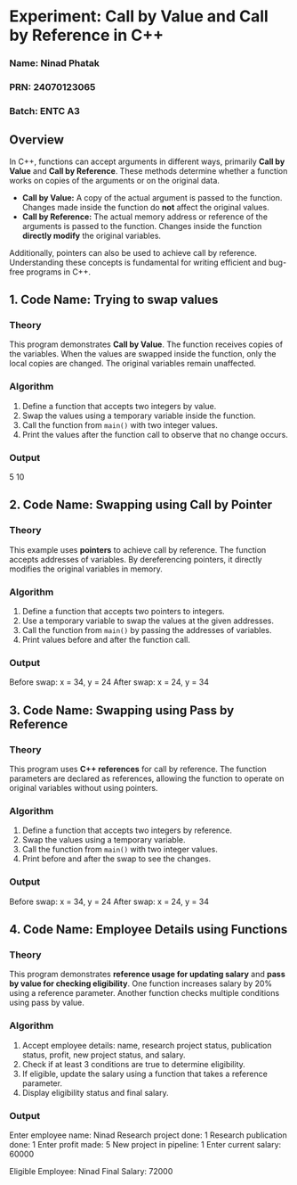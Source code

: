 # **Experiment: Call by Value and Call by Reference in C++**

### **Name:** Ninad Phatak  
### **PRN:** 24070123065  
### **Batch:** ENTC A3  

## **Overview**
In C++, functions can accept arguments in different ways, primarily **Call by Value** and **Call by Reference**. These methods determine whether a function works on copies of the arguments or on the original data.

- **Call by Value:** A copy of the actual argument is passed to the function. Changes made inside the function do **not** affect the original values.
- **Call by Reference:** The actual memory address or reference of the arguments is passed to the function. Changes inside the function **directly modify** the original variables.

Additionally, pointers can also be used to achieve call by reference. Understanding these concepts is fundamental for writing efficient and bug-free programs in C++.

## **1. Code Name: Trying to swap values**
### **Theory**
This program demonstrates **Call by Value**. The function receives copies of the variables. When the values are swapped inside the function, only the local copies are changed. The original variables remain unaffected.

### **Algorithm**
1. Define a function that accepts two integers by value.
2. Swap the values using a temporary variable inside the function.
3. Call the function from `main()` with two integer values.
4. Print the values after the function call to observe that no change occurs.

### **Output**
5 10

## **2. Code Name: Swapping using Call by Pointer**
### **Theory**
This example uses **pointers** to achieve call by reference. The function accepts addresses of variables. By dereferencing pointers, it directly modifies the original variables in memory.

### **Algorithm**
1. Define a function that accepts two pointers to integers.
2. Use a temporary variable to swap the values at the given addresses.
3. Call the function from `main()` by passing the addresses of variables.
4. Print values before and after the function call.

### **Output**
Before swap:
x = 34, y = 24
After swap:
x = 24, y = 34

## **3. Code Name: Swapping using Pass by Reference**
### **Theory**
This program uses **C++ references** for call by reference. The function parameters are declared as references, allowing the function to operate on original variables without using pointers.

### **Algorithm**
1. Define a function that accepts two integers by reference.
2. Swap the values using a temporary variable.
3. Call the function from `main()` with two integer values.
4. Print before and after the swap to see the changes.

### **Output**
Before swap:
x = 34, y = 24
After swap:
x = 24, y = 34


## **4. Code Name: Employee Details using Functions**
### **Theory**
This program demonstrates **reference usage for updating salary** and **pass by value for checking eligibility**. One function increases salary by 20% using a reference parameter. Another function checks multiple conditions using pass by value.

### **Algorithm**
1. Accept employee details: name, research project status, publication status, profit, new project status, and salary.
2. Check if at least 3 conditions are true to determine eligibility.
3. If eligible, update the salary using a function that takes a reference parameter.
4. Display eligibility status and final salary.

### **Output**
Enter employee name: Ninad
Research project done: 1
Research publication done: 1
Enter profit made: 5
New project in pipeline: 1
Enter current salary: 60000

Eligible
Employee: Ninad
Final Salary: 72000
